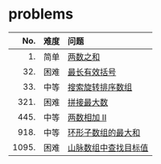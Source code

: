 # problems

 | No.    | 难度 | 问题 |
 | -:     | :-:  | :-   |
 | 1.     | 简单 | [两数之和](https://leetcode-cn.com/problems/two-sum/) |
 | 32.    | 困难 | [最长有效括号](https://leetcode-cn.com/problems/longest-valid-parentheses/) |
 | 33.    | 中等 | [搜索旋转排序数组](https://leetcode-cn.com/problems/search-in-rotated-sorted-array/) |
 | 321.   | 困难 | [拼接最大数](https://leetcode-cn.com/problems/create-maximum-number/) |
 | 445.   | 中等 | [两数相加 II](https://leetcode-cn.com/problems/add-two-numbers-ii/) |
 | 918.   | 中等 | [环形子数组的最大和](https://leetcode-cn.com/problems/maximum-sum-circular-subarray/) |
 | 1095.  | 困难 | [山脉数组中查找目标值](https://leetcode-cn.com/problems/find-in-mountain-array/) |
